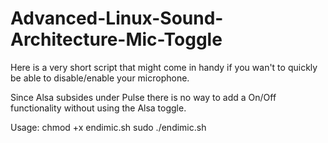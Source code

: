 # Advanced-Linux-Sound-Architecture-Mic-Toggle
Here is a very short script that might come in handy if you wan't to quickly be able to disable/enable your microphone.

Since Alsa subsides under Pulse there is no way to add a On/Off functionality without using the Alsa toggle.

Usage:
chmod +x endimic.sh
sudo ./endimic.sh
